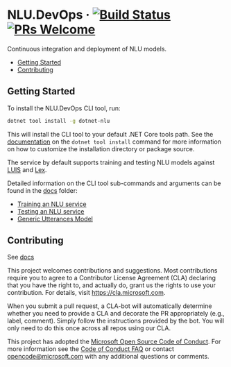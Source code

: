 # NLU.DevOps &middot; [![Build Status](https://dev.azure.com/NLUDevOps/NLU.DevOps/_apis/build/status/Microsoft.NLU.DevOps)](https://dev.azure.com/NLUDevOps/NLU.DevOps/_build/latest?definitionId=1) [![PRs Welcome](https://img.shields.io/badge/PRs-welcome-brightgreen.svg)](CONTRIBUTING.md#pull-requests)

Continuous integration and deployment of NLU models.

- [Getting Started](#getting-started)
- [Contributing](#contributing)

## Getting Started

To install the NLU.DevOps CLI tool, run:

```bash
dotnet tool install -g dotnet-nlu
```

This will install the CLI tool to your default .NET Core tools path. See the [documentation](https://docs.microsoft.com/en-us/dotnet/core/tools/dotnet-tool-install) on the `dotnet tool install` command for more information on how to customize the installation directory or package source.

The service by default supports training and testing NLU models against [LUIS](https://www.luis.ai) and [Lex](https://aws.amazon.com/lex/).

Detailed information on the CLI tool sub-commands and arguments can be found in the [docs](docs) folder:
- [Training an NLU service](docs/Training.md)
- [Testing an NLU service](docs/Testing.md)
- [Generic Utterances Model](docs/GenericUtterances.md)

## Contributing

See [docs](docs)

This project welcomes contributions and suggestions.  Most contributions require you to agree to a
Contributor License Agreement (CLA) declaring that you have the right to, and actually do, grant us
the rights to use your contribution. For details, visit https://cla.microsoft.com.

When you submit a pull request, a CLA-bot will automatically determine whether you need to provide
a CLA and decorate the PR appropriately (e.g., label, comment). Simply follow the instructions
provided by the bot. You will only need to do this once across all repos using our CLA.

This project has adopted the [Microsoft Open Source Code of Conduct](https://opensource.microsoft.com/codeofconduct/).
For more information see the [Code of Conduct FAQ](https://opensource.microsoft.com/codeofconduct/faq/) or
contact [opencode@microsoft.com](mailto:opencode@microsoft.com) with any additional questions or comments.
